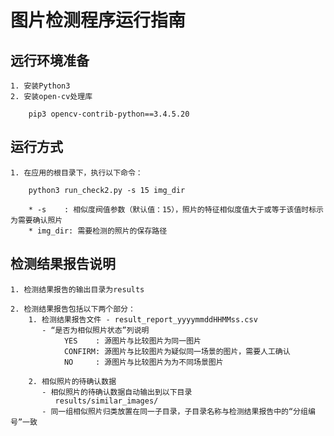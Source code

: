 # 图片检测程序运行指南

## 远行环境准备

    1. 安装Python3
    2. 安装open-cv处理库

        pip3 opencv-contrib-python==3.4.5.20

## 运行方式

    1. 在应用的根目录下，执行以下命令：

        python3 run_check2.py -s 15 img_dir

        * -s    : 相似度阀值参数（默认值：15），照片的特征相似度值大于或等于该值时标示为需要确认照片
        * img_dir: 需要检测的照片的保存路径

## 检测结果报告说明

    1. 检测结果报告的输出目录为results

    2. 检测结果报告包括以下两个部分：
        1. 检测结果报告文件 - result_report_yyyymmddHHMMss.csv
           - “是否为相似照片状态”列说明
                YES    : 源图片与比较图片为同一图片
                CONFIRM: 源图片与比较图片为疑似同一场景的图片，需要人工确认
                NO     : 源图片与比较图片为为不同场景图片
           
        2. 相似照片的待确认数据
           - 相似照片的待确认数据自动输出到以下目录
              results/similar_images/
           - 同一组相似照片归类放置在同一子目录，子目录名称与检测结果报告中的“分组编号”一致
